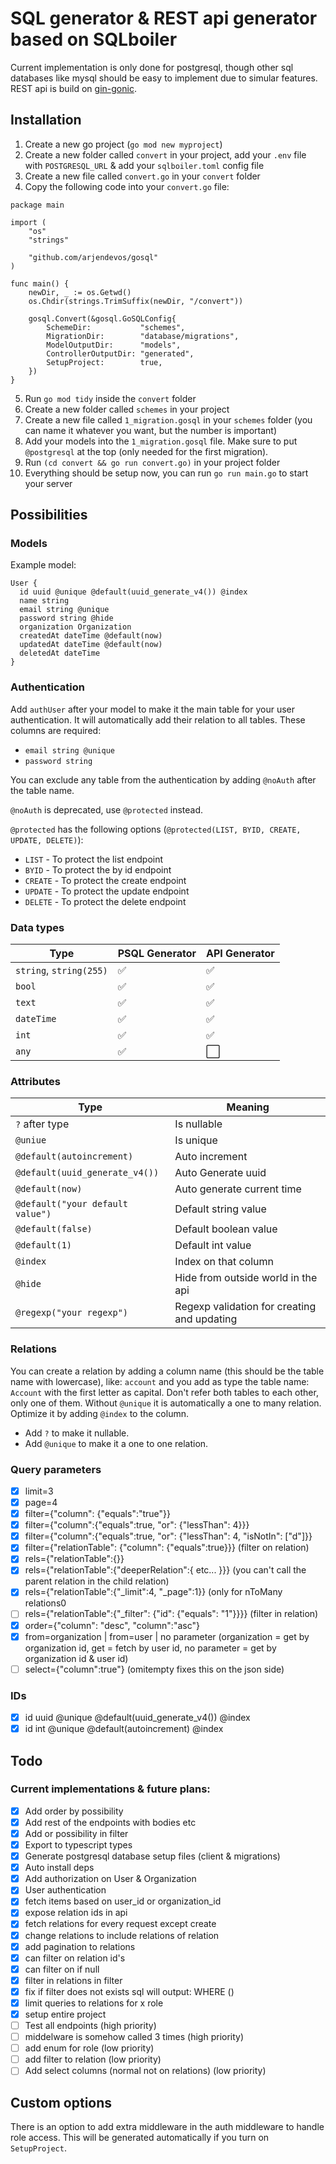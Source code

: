 # SQL generator & REST api generator based on SQLboiler

Current implementation is only done for postgresql, though other sql databases like mysql should be easy to implement due to simular features. REST api is build on [gin-gonic](github.com/gin-gonic/gin).

## Installation

1. Create a new go project (`go mod new myproject`)
2. Create a new folder called `convert` in your project, add your `.env` file with `POSTGRESQL_URL` & add your `sqlboiler.toml` config file
3. Create a new file called `convert.go` in your `convert` folder
4. Copy the following code into your `convert.go` file:

```
package main

import (
	"os"
	"strings"

	"github.com/arjendevos/gosql"
)

func main() {
	newDir, _ := os.Getwd()
	os.Chdir(strings.TrimSuffix(newDir, "/convert"))

	gosql.Convert(&gosql.GoSQLConfig{
		SchemeDir:           "schemes",
		MigrationDir:        "database/migrations",
		ModelOutputDir:      "models",
		ControllerOutputDir: "generated",
		SetupProject:        true,
	})
}
```

5. Run `go mod tidy` inside the `convert` folder
6. Create a new folder called `schemes` in your project
7. Create a new file called `1_migration.gosql` in your `schemes` folder (you can name it whatever you want, but the number is important)
8. Add your models into the `1_migration.gosql` file. Make sure to put `@postgresql` at the top (only needed for the first migration).
9. Run `(cd convert && go run convert.go)` in your project folder
10. Everything should be setup now, you can run `go run main.go` to start your server

## Possibilities

### Models

Example model:

```
User {
  id uuid @unique @default(uuid_generate_v4()) @index
  name string
  email string @unique
  password string @hide
  organization Organization
  createdAt dateTime @default(now)
  updatedAt dateTime @default(now)
  deletedAt dateTime
}
```

### Authentication

Add `authUser` after your model to make it the main table for your user authentication. It will automatically add their relation to all tables. These columns are required:

- `email string @unique`
- `password string`

You can exclude any table from the authentication by adding `@noAuth` after the table name.

`@noAuth` is deprecated, use `@protected` instead.

`@protected` has the following options (`@protected(LIST, BYID, CREATE, UPDATE, DELETE)`):

- `LIST` - To protect the list endpoint
- `BYID` - To protect the by id endpoint
- `CREATE` - To protect the create endpoint
- `UPDATE` - To protect the update endpoint
- `DELETE` - To protect the delete endpoint

### Data types

| Type                    | PSQL Generator     | API Generator        |
| ----------------------- | ------------------ | -------------------- |
| `string`, `string(255)` | :white_check_mark: | :white_check_mark:   |
| `bool`                  | :white_check_mark: | :white_check_mark:   |
| `text`                  | :white_check_mark: | :white_check_mark:   |
| `dateTime`              | :white_check_mark: | :white_check_mark:   |
| `int`                   | :white_check_mark: | :white_check_mark:   |
| `any`                   | :white_check_mark: | :white_large_square: |

### Attributes

| Type                             | Meaning                                     |
| -------------------------------- | ------------------------------------------- |
| `?` after type                   | Is nullable                                 |
| `@uniue`                         | Is unique                                   |
| `@default(autoincrement)`        | Auto increment                              |
| `@default(uuid_generate_v4())`   | Auto Generate uuid                          |
| `@default(now)`                  | Auto generate current time                  |
| `@default("your default value")` | Default string value                        |
| `@default(false)`                | Default boolean value                       |
| `@default(1)`                    | Default int value                           |
| `@index`                         | Index on that column                        |
| `@hide`                          | Hide from outside world in the api          |
| `@regexp("your regexp")`         | Regexp validation for creating and updating |

### Relations

You can create a relation by adding a column name (this should be the table name with lowercase), like: `account` and you add as type the table name: `Account` with the first letter as capital. Don't refer both tables to each other, only one of them. Without `@unique` it is automatically a one to many relation. Optimize it by adding `@index` to the column.

- Add `?` to make it nullable.
- Add `@unique` to make it a one to one relation.

### Query parameters

- [x] limit=3
- [x] page=4
- [x] filter={"column": {"equals":"true"}}
- [x] filter={"column":{"equals":true, "or": {"lessThan": 4}}}
- [x] filter={"column":{"equals":true, "or": {"lessThan": 4, "isNotIn": ["d"]}}
- [x] filter={"relationTable": {"column": {"equals":true}}} (filter on relation)
- [x] rels={"relationTable":{}}
- [x] rels={"relationTable":{"deeperRelation":{ etc... }}} (you can't call the parent relation in the child relation)
- [x] rels={"relationTable":{"\_limit":4, "\_page":1}} (only for nToMany relations0
- [ ] rels={"relationTable":{"\_filter": {"id": {"equals": "1"}}}} (filter in relation)
- [x] order={"column": "desc", "column":"asc"}
- [x] from=organization | from=user | no parameter (organization = get by organization id, get = fetch by user id, no parameter = get by organization id & user id)
- [ ] select={"column":true"} (omitempty fixes this on the json side)

### IDs

- [x] id uuid @unique @default(uuid_generate_v4()) @index
- [x] id int @unique @default(autoincrement) @index

## Todo

### Current implementations & future plans:

- [x] Add order by possibility
- [x] Add rest of the endpoints with bodies etc
- [x] Add or possibility in filter
- [x] Export to typescript types
- [x] Generate postgresql database setup files (client & migrations)
- [x] Auto install deps
- [x] Add authorization on User & Organization
- [x] User authentication
- [x] fetch items based on user_id or organization_id
- [x] expose relation ids in api
- [x] fetch relations for every request except create
- [x] change relations to include relations of relation
- [x] add pagination to relations
- [x] can filter on relation id's
- [x] can filter on if null
- [x] filter in relations in filter
- [x] fix if filter does not exists sql will output: WHERE ()
- [x] limit queries to relations for x role
- [x] setup entire project
- [ ] Test all endpoints (high priority)
- [ ] middelware is somehow called 3 times (high priority)
- [ ] add enum for role (low priority)
- [ ] add filter to relation (low priority)
- [ ] Add select columns (normal not on relations) (low priority)

## Custom options

There is an option to add extra middleware in the auth middleware to handle role access. This will be generated automatically if you turn on `SetupProject`.
